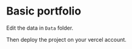 # Basic portfolio

Edit the data in `Data` folder.

Then deploy the project on your vercel account.
